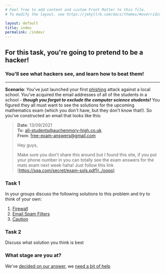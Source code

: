 ```yaml
---
# Feel free to add content and custom Front Matter to this file.
# To modify the layout, see https://jekyllrb.com/docs/themes/#overriding-theme-defaults

layout: default
title: index
permalink: /index/
---
```


## For this task, you're going to pretend to be a hacker! 
### You'll see what hackers see, and learn how to beat them!

--- 

**Scenario**: You've just launched your first [phishing](../phishing) attack against a local school. You've acquired the email addresses of all of the students in a school - ***though you forgot to exclude the computer science students!*** You figured they all must want to see the solutions for the upcoming mathematics exam (which you don't have, but they don't know that!). So you've constructed an email that looks like this:
    
        
            
                
                
>  **Date**: 13/09/2021  
>  **To**: all-students@auchenmory-high.co.uk  
>  **From**: free-exam-answers@gmail.com   
>
>  Hey guys,
>
>  Make sure you don't share this around but I found this site, if you put your phone number in you can totally 
>  see the exam answers for the mats exam next week haha! Just follow this link [https://sqa.com/secret/exam-sols.pdf](../oops)


### Task 1
In your groups discuss the following solutions to this problem and try to think of your own: 

1. [Firewall](../firewalls)
2. [Email Spam Filters](../emailfilters)
3. [Caution]()   

       
### Task 2
Discuss what solution you think is best

### What stage are you at?
We've [decided on our answer](../stage-2), we [need a bit of help](../stage-1-help)

